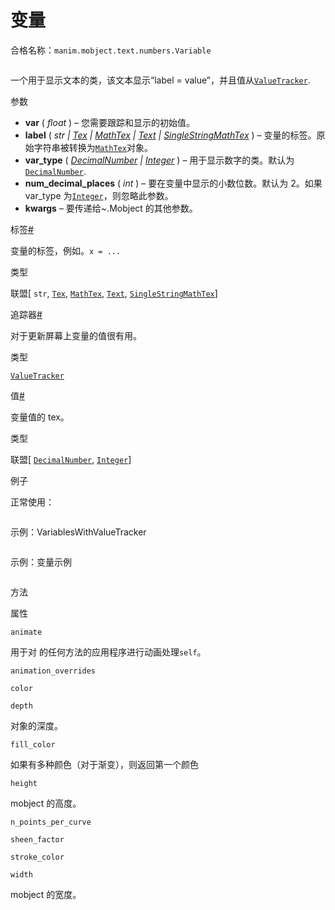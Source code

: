 # 变量

合格名称：`manim.mobject.text.numbers.Variable`


```py

```

一个用于显示文本的类，该文本显示“label = value”，并且值从[`ValueTracker`](manim.mobject.value_tracker.ValueTracker.html#manim.mobject.value_tracker.ValueTracker "manim.mobject.value_tracker.ValueTracker").

参数

- **var** ( _float_ ) – 您需要跟踪和显示的初始值。
- **label** ( _str_ _|_ [_Tex_](manim.mobject.text.tex_mobject.Tex.html#manim.mobject.text.tex_mobject.Tex "manim.mobject.text.tex_mobject.Tex") _|_ [_MathTex_](manim.mobject.text.tex_mobject.MathTex.html#manim.mobject.text.tex_mobject.MathTex "manim.mobject.text.tex_mobject.MathTex") _|_ [_Text_](manim.mobject.text.text_mobject.Text.html#manim.mobject.text.text_mobject.Text "manim.mobject.text.text_mobject.Text") _|_ [_SingleStringMathTex_](manim.mobject.text.tex_mobject.SingleStringMathTex.html#manim.mobject.text.tex_mobject.SingleStringMathTex "manim.mobject.text.tex_mobject.SingleStringMathTex") ) – 变量的标签。原始字符串被转换为[`MathTex`](manim.mobject.text.tex_mobject.MathTex.html#manim.mobject.text.tex_mobject.MathTex "manim.mobject.text.tex_mobject.MathTex")对象。
- **var_type** ( [_DecimalNumber_](manim.mobject.text.numbers.DecimalNumber.html#manim.mobject.text.numbers.DecimalNumber "manim.mobject.text.numbers.DecimalNumber") _|_ [_Integer_](manim.mobject.text.numbers.Integer.html#manim.mobject.text.numbers.Integer "manim.mobject.text.numbers.Integer") ) – 用于显示数字的类。默认为[`DecimalNumber`](manim.mobject.text.numbers.DecimalNumber.html#manim.mobject.text.numbers.DecimalNumber "manim.mobject.text.numbers.DecimalNumber").
- **num_decimal_places** ( _int_ ) – 要在变量中显示的小数位数。默认为 2。如果 var_type 为[`Integer`](manim.mobject.text.numbers.Integer.html#manim.mobject.text.numbers.Integer "manim.mobject.text.numbers.Integer")，则忽略此参数。
- **kwargs** – 要传递给~.Mobject 的其他参数。

标签[#](#manim.mobject.text.numbers.Variable.label "此定义的固定链接")

变量的标签，例如。`x = ...`

类型

联盟\[ `str`, [`Tex`](manim.mobject.text.tex_mobject.Tex.html#manim.mobject.text.tex_mobject.Tex "manim.mobject.text.tex_mobject.Tex"), [`MathTex`](manim.mobject.text.tex_mobject.MathTex.html#manim.mobject.text.tex_mobject.MathTex "manim.mobject.text.tex_mobject.MathTex"), [`Text`](manim.mobject.text.text_mobject.Text.html#manim.mobject.text.text_mobject.Text "manim.mobject.text.text_mobject.Text"), [`SingleStringMathTex`](manim.mobject.text.tex_mobject.SingleStringMathTex.html#manim.mobject.text.tex_mobject.SingleStringMathTex "manim.mobject.text.tex_mobject.SingleStringMathTex")\]

追踪器[#](#manim.mobject.text.numbers.Variable.tracker "此定义的固定链接")

对于更新屏幕上变量的值很有用。

类型

[`ValueTracker`](manim.mobject.value_tracker.ValueTracker.html#manim.mobject.value_tracker.ValueTracker "manim.mobject.value_tracker.ValueTracker")

值[#](#manim.mobject.text.numbers.Variable.value "此定义的固定链接")

变量值的 tex。

类型

联盟\[ [`DecimalNumber`](manim.mobject.text.numbers.DecimalNumber.html#manim.mobject.text.numbers.DecimalNumber "manim.mobject.text.numbers.DecimalNumber"), [`Integer`](manim.mobject.text.numbers.Integer.html#manim.mobject.text.numbers.Integer "manim.mobject.text.numbers.Integer")\]

例子

正常使用：


```py

```


示例：VariablesWithValueTracker

```py

```


示例：变量示例

```py

```


方法

属性

`animate`

用于对 的任何方法的应用程序进行动画处理`self`。

`animation_overrides`

`color`

`depth`

对象的深度。

`fill_color`

如果有多种颜色（对于渐变），则返回第一个颜色

`height`

mobject 的高度。

`n_points_per_curve`

`sheen_factor`

`stroke_color`

`width`

mobject 的宽度。

